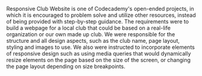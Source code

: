 Responsive Club Website is one of Codecademy's open-ended projects, in which it is encouraged to problem solve and utilize other resources, instead of being provided with step-by-step guidance. The requirements were to build a webpage for a local club that could be based on a real-life organization or our own made up club. We were responsible for the structure and all design aspects, such as the club name, page layout, styling and images to use. We also were instructed to incorporate elements of responsive design such as using media queries that would dynamically resize elements on the page based on the size of the screen, or changing the page layout depending on size breakpoints.
